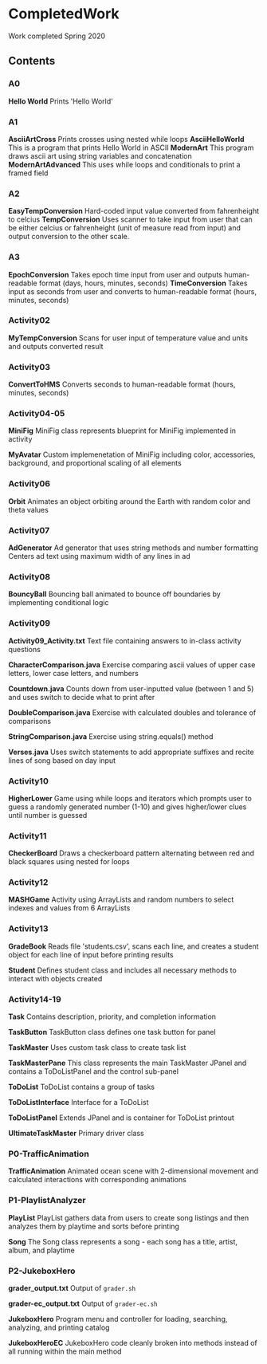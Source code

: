# CompletedWork
Work completed Spring 2020

## Contents

### A0
**Hello World**
Prints 'Hello World'

### A1
**AsciiArtCross**
Prints crosses using nested while loops
**AsciiHelloWorld**
This is a program that prints Hello World in ASCII
**ModernArt**
This program draws ascii art using string variables and concatenation
**ModernArtAdvanced**
This uses while loops and conditionals to print a framed field

### A2
**EasyTempConversion**
Hard-coded input value converted from fahrenheight to celcius
**TempConversion**
Uses scanner to take input from user that can be either celcius or fahrenheight (unit of measure read from input) and output conversion to the other scale.


### A3
**EpochConversion**
Takes epoch time input from user and outputs human-readable format (days, hours, minutes, seconds)
**TimeConversion**
Takes input as seconds from user and converts to human-readable format (hours, minutes, seconds)

### Activity02
**MyTempConversion**
Scans for user input of temperature value and units and outputs converted result

### Activity03
**ConvertToHMS**
Converts seconds to human-readable format (hours, minutes, seconds)

### Activity04-05
**MiniFig**
MiniFig class represents blueprint for MiniFig implemented in activity

**MyAvatar**
Custom implemenetation of MiniFig including color, accessories, background, and proportional scaling of all elements

### Activity06
**Orbit**
Animates an object orbiting around the Earth with random color and theta values

### Activity07
**AdGenerator**
Ad generator that uses string methods and number formatting
Centers ad text using maximum width of any lines in ad

### Activity08
**BouncyBall**
Bouncing ball animated to bounce off boundaries by implementing conditional logic

### Activity09
**Activity09_Activity.txt**
Text file containing answers to in-class activity questions

**CharacterComparison.java**
Exercise comparing ascii values of upper case letters, lower case letters, and numbers

**Countdown.java**
Counts down from user-inputted value (between 1 and 5) and uses switch to decide what to print after

**DoubleComparison.java**
Exercise with calculated doubles and tolerance of comparisons

**StringComparison.java**
Exercise using string.equals() method

**Verses.java**
Uses switch statements to add appropriate suffixes and recite lines of song based on day input

### Activity10
**HigherLower**
Game using while loops and iterators which prompts user to guess a randomly generated number (1-10) and gives higher/lower clues until number is guessed

### Activity11
**CheckerBoard**
Draws a checkerboard pattern alternating between red and black squares using nested for loops

### Activity12
**MASHGame**
Activity using ArrayLists and random numbers to select indexes and values from 6 ArrayLists

### Activity13
**GradeBook**
Reads file 'students.csv', scans each line, and creates a student object for each line of input before printing results

**Student**
Defines student class and includes all necessary methods to interact with objects created

### Activity14-19
**Task**
Contains description, priority, and completion information

**TaskButton**
TaskButton class defines one task button for panel

**TaskMaster**
Uses custom task class to create task list

**TaskMasterPane**
This class represents the main TaskMaster JPanel and contains a ToDoListPanel and the control sub-panel

**ToDoList**
ToDoList contains a group of tasks

**ToDoListInterface**
Interface for a ToDoList

**ToDoListPanel**
Extends JPanel and is container for ToDoList printout

**UltimateTaskMaster**
Primary driver class

### P0-TrafficAnimation
**TrafficAnimation**
Animated ocean scene with 2-dimensional movement and calculated interactions with corresponding animations

### P1-PlaylistAnalyzer
**PlayList**
PlayList gathers data from users to create song listings and then analyzes them by playtime and sorts before printing

**Song**
The Song class represents a song - each song has a title, artist, album, and playtime

### P2-JukeboxHero
**grader_output.txt**
Output of `grader.sh`

**grader-ec_output.txt**
Output of `grader-ec.sh`

**JukeboxHero**
Program menu and controller for loading, searching, analyzing, and printing catalog

**JukeboxHeroEC**
JukeboxHero code cleanly broken into methods instead of all running within the main method